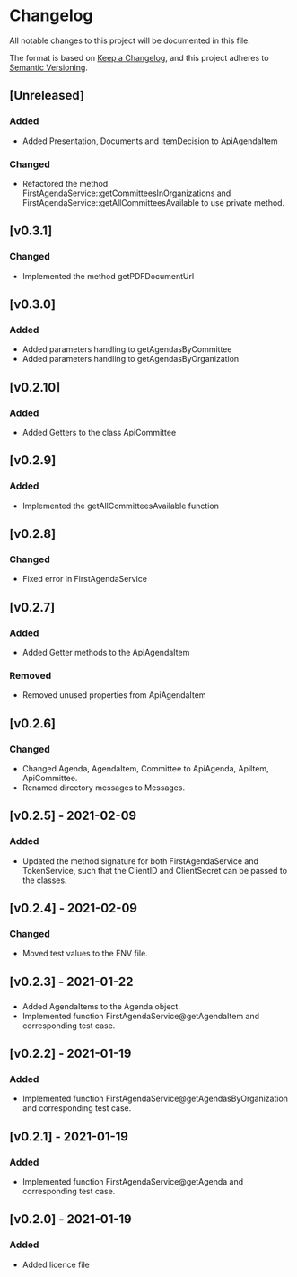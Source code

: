 # Changelog
All notable changes to this project will be documented in this file.

The format is based on [Keep a Changelog](https://keepachangelog.com/en/1.0.0/),
and this project adheres to [Semantic Versioning](https://semver.org/spec/v2.0.0.html).

## [Unreleased]

### Added
- Added Presentation, Documents and ItemDecision to ApiAgendaItem

### Changed
- Refactored the method FirstAgendaService::getCommitteesInOrganizations and 
  FirstAgendaService::getAllCommitteesAvailable to use private method.

## [v0.3.1]

### Changed
- Implemented the method getPDFDocumentUrl

## [v0.3.0]

### Added
- Added parameters handling to getAgendasByCommittee
- Added parameters handling to getAgendasByOrganization

## [v0.2.10]

### Added
- Added Getters to the class ApiCommittee

## [v0.2.9]

### Added
- Implemented the getAllCommitteesAvailable function

## [v0.2.8]

### Changed
- Fixed error in FirstAgendaService

## [v0.2.7]

### Added
- Added Getter methods to the ApiAgendaItem

### Removed
- Removed unused properties from ApiAgendaItem

## [v0.2.6]

### Changed
- Changed Agenda, AgendaItem, Committee to ApiAgenda, ApiItem, ApiCommittee.
- Renamed directory messages to Messages.

## [v0.2.5] - 2021-02-09

### Added
- Updated the method signature for both FirstAgendaService and TokenService, such that 
the ClientID and ClientSecret can be passed to the classes.

## [v0.2.4] - 2021-02-09

### Changed
- Moved test values to the ENV file.

## [v0.2.3] - 2021-01-22

###
- Added AgendaItems to the Agenda object.
- Implemented function FirstAgendaService@getAgendaItem and corresponding test case.

## [v0.2.2] - 2021-01-19

### Added
- Implemented function FirstAgendaService@getAgendasByOrganization and corresponding test case.


## [v0.2.1] - 2021-01-19

### Added
- Implemented function FirstAgendaService@getAgenda and corresponding test case.

## [v0.2.0] - 2021-01-19

### Added
- Added licence file

